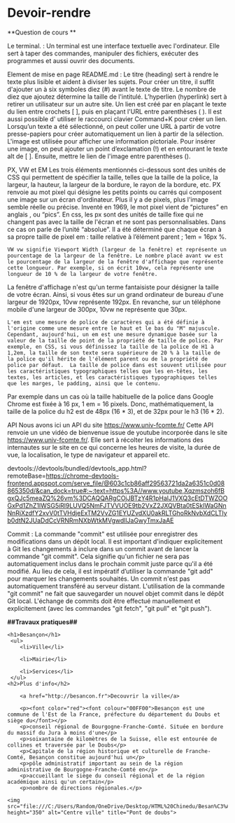 # Devoir-rendre

**Question de cours **

Le terminal. : Un terminal est une interface textuelle avec l'ordinateur. 
Elle sert à taper des commandes, manipuler des fichiers, exécuter des programmes et aussi ouvrir des documents. 

Element de mise en page README.md : 
 Le titre (heading) sert à rendre le texte plus lisible et aident à diviser les sujets. Pour créer un titre, il suffit d'ajouter un à six symboles  diez (#) avant le texte de titre. Le nombre de diez que ajoutez détermine la taille de l'intitulé.
L’hyperlien (hyperlink) sert à retirer un utilisateur sur un autre site. Un lien est créé par  en plaçant le texte du lien entre crochets [ ], puis en plaçant l'URL entre parenthèses ( ). Il est aussi possible d' utiliser  le raccourci clavier Command+K pour créer un lien. Lorsqu’un texte a été sélectionné, on peut  coller une URL à partir de votre presse-papiers pour créer automatiquement un lien à partir de la sélection.
L'image est utilisée pour afficher une information pictoriale. Pour insérer une image, on peut ajouter un point d’exclamation (!) et en entourant le texte alt de [ ]. Ensuite, mettre le lien de l'image entre parenthèses ().

PX, VW et EM
Les trois éléments mentionnés ci-dessous sont des unités de CSS qui permettent de spécifier la taille, telles que la taille de la police, la largeur, la hauteur, la largeur de la bordure, le rayon de la bordure, etc. 
	PX renvoie au mot pixel qui désigne les petits points ou carrés qui composent une image sur un écran d'ordinateur. Plus il y a de pixels, plus l'image semble réelle ou précise. Inventé en 1969, le mot pixel vient de “pictures” en anglais , ou “pics”. En css, les px sont des unités de taille fixe qui ne changent pas avec la taille de l'écran et ne sont pas personnalisables. Dans ce cas on parle de l’unité “absolue”. Il a été déterminé que chaque écran à sa propre taille de pixel em : taille relative à l’élément parent ; 1em = 16px %. 

	VW vw signifie Viewport Width (largeur de la fenêtre) et représente un pourcentage de la largeur de la fenêtre. Le nombre placé avant vw est le pourcentage de la largeur de la fenêtre d'affichage que représente cette longueur. Par exemple, si on écrit 10vw, cela représente une longueur de 10 % de la largeur de votre fenêtre.
La fenêtre d'affichage n'est qu'un terme fantaisiste pour désigner la taille de votre écran. Ainsi, si vous êtes sur un grand ordinateur de bureau d'une largeur de 1920px, 10vw représente 192px. En revanche, sur un téléphone mobile d'une largeur de 300px, 10vw ne représente que 30px.

	L'em est une mesure de police de caractères qui a été définie à l'origine comme une mesure entre le haut et le bas du "M" majuscule. Cependant, aujourd'hui, un em est une mesure dynamique basée sur la valeur de la taille de point de la propriété de taille de police. Par exemple, en CSS, si vous définissez la taille de la police de H1 à 1,2em, la taille de son texte sera supérieure de 20 % à la taille de la police qu'il hérite de l'élément parent ou de la propriété de police par défaut.  La taille de police dans est souvent utilisée pour les caractéristiques typographiques telles que les en-têtes, les textes, les articles, et les caractéristiques typographiques telles que les marges, le padding, ainsi que le contenu.	
Par exemple dans un cas où la taille habituelle de la police dans Google Chrome est fixée à 16 px, 1 em = 16 pixels. Donc, mathématiquement, la taille de la police du h2 est de 48px (16 * 3), et de 32px pour le h3 (16 * 2).

API 
Nous avons ici un API du site https://www.univ-fcomte.fr/
Cette API renvoie un une vidéo de bienvenue issue de youtube incorporée dans le site https://www.univ-fcomte.fr/. Elle sert à récolter les informations des internautes sur le site en ce qui concerne les heures de visite, la durée de vue, la localisation, le type de navigateur et appareil etc. 

devtools://devtools/bundled/devtools_app.html?remoteBase=https://chrome-devtools-frontend.appspot.com/serve_file/@603c1cb86aff29563721da2a6351c0d08865350d/&can_dock=true#:~:text=https%3A//www.youtube,Xqzmszoh6fBgxQJc5meaZQ%26vm%3DCAQQARgCOjJBTzY4R1pHalJ1VXQ3cEtDTWZOOGxPd1ZhZ1lWSG5iRl9LUVQ5NmFJTVVUOE9tb2VxZ2JXQVBta0tESklWaGNnNnRjXzdfY2xvV0tTVHdjeExTM2VvZG1EYUZvdXU0akRLTGhoRkNvbXdCLTIyb0dtN2JUaDdCcVRNRmNXbWtkMVgwdllJaGwyTmxJaAE

Commit :  La commande "commit" est utilisée pour enregistrer des modifications dans un dépôt local.
Il est important d'indiquer explicitement à Git les changements à  inclure dans un commit avant de lancer la commande "git commit". Cela signifie qu'un fichier ne sera pas automatiquement inclus dans le prochain commit juste parce qu'il a été modifié. Au lieu de cela, il est impératif d’utiliser la commande "git add" pour marquer les changements souhaités.
Un commit n'est pas automatiquement transféré au serveur distant. L'utilisation de la commande "git commit" ne fait que sauvegarder un nouvel objet commit dans le dépôt Git local. L'échange de commits doit être effectué manuellement et explicitement (avec les commandes "git fetch", "git pull" et "git push").

**##Travaux pratiques##**

<!DOCTYPE html>

<html langue="fr">
<head>
	<title>Devoir à rendre</title>
</head>
<body>

	<h1>Besançon</h1>
	 <ul>
		<li>Ville</li>
			
		<li>Mairie</li>

		<li>Services</li>
	 </ul>
	<h2>Plus d'info</h2>

		<a href="http://besancon.fr">Decouvrir la ville</a>
		
		<p><font color="red"><font colour="00FF00">Besançon est une commune de l'Est de la France, préfecture du département du Doubs et siège du</font></p>
		<p>conseil régional de Bourgogne-Franche-Comté. Située en bordure du massif du Jura à moins d'une</p>
		<p>soixantaine de kilomètres de la Suisse, elle est entourée de collines et traversée par le Doubs</p>
		<p>Capitale de la région historique et culturelle de Franche-Comté, Besançon constitue aujourd'hui un</p>
		<p>pôle administratif important au sein de la région administrative de Bourgogne-Franche-Comté en</p>
		<p>accueillant le siège du conseil régional et de la région académique ainsi qu'un certain</p>
		<p>nombre de directions régionales.</p>

	<img src="file:///C:/Users/Random/OneDrive/Desktop/HTML%20Chinedu/Besan%C3%A7on3.png.png" height="350" alt="Centre ville" title="Pont de doubs">
</body>
</html>
